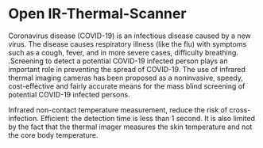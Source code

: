 # Open IR-Thermal-Scanner

Coronavirus disease (COVID-19) is an infectious disease caused by a new virus. The disease causes respiratory illness (like the flu) with symptoms such as a cough, fever, and in more severe cases, difficulty breathing. .Screening to detect a potential COVID-19 infected person plays an important role in preventing the spread of COVID-19. The use of infrared thermal imaging cameras has been proposed as a noninvasive, speedy, cost-effective and fairly accurate means for the mass blind screening of potential COVID-19 infected persons. 

Infrared non-contact temperature measurement, reduce the risk of cross-infection. Efficient: the detection time is less than 1 second.  It is also limited by the fact that the thermal imager measures the skin temperature and not the core body temperature. 
